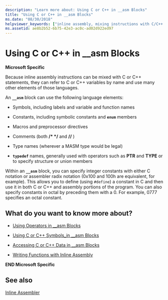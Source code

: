 ```yaml
---
description: "Learn more about: Using C or C++ in __asm Blocks"
title: "Using C or C++ in __asm Blocks"
ms.date: "08/30/2018"
helpviewer_keywords: ["inline assembly, mixing instructions with C/C++ statements", "symbols, in __asm blocks", "macros, __asm blocks", "preprocessor directives, used in __asm blocks", "type names, used in __asm blocks", "preprocessor directives", "preprocessor, directives", "constants, in __asm blocks", "comments, in __asm blocks", "typedef names, used in __asm blocks", "__asm keyword [C++], C/C++ elements in"]
ms.assetid: ae8b2b52-6b75-42e3-ac0c-ad02d922ed97
---
```

# Using C or C++ in __asm Blocks

**Microsoft Specific**

Because inline assembly instructions can be mixed with C or C++ statements, they can refer to C or C++ variables by name and use many other elements of those languages.

An **`__asm`** block can use the following language elements:

- Symbols, including labels and variable and function names

- Constants, including symbolic constants and **`enum`** members

- Macros and preprocessor directives

- Comments (both __/\* \*/__ and __//__ )

- Type names (wherever a MASM type would be legal)

- **`typedef`** names, generally used with operators such as **PTR** and **TYPE** or to specify structure or union members

Within an **`__asm`** block, you can specify integer constants with either C notation or assembler radix notation (0x100 and 100h are equivalent, for example). This allows you to define (using `#define`) a constant in C and then use it in both C or C++ and assembly portions of the program. You can also specify constants in octal by preceding them with a 0. For example, 0777 specifies an octal constant.

## What do you want to know more about?

- [Using Operators in __asm Blocks](../../assembler/inline/using-operators-in-asm-blocks.md)

- [Using C or C++ Symbols_in __asm Blocks](../../assembler/inline/using-c-or-cpp-symbols-in-asm-blocks.md)

- [Accessing C or C++ Data in __asm Blocks](../../assembler/inline/accessing-c-or-cpp-data-in-asm-blocks.md)

- [Writing Functions with Inline Assembly](../../assembler/inline/writing-functions-with-inline-assembly.md)

**END Microsoft Specific**

## See also

[Inline Assembler](../../assembler/inline/inline-assembler.md)<br/>
